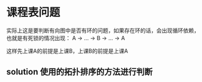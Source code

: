 # 课程表问题

实际上这是要判断有向图中是否有环的问题，如果存在环的话，会出现循环依赖，也就是有死锁的情况出现：
A -> ... -> B -> ... -> A

这样先上课A的前提是上课B，上课B的前提是上课A

## solution 使用的拓扑排序的方法进行判断